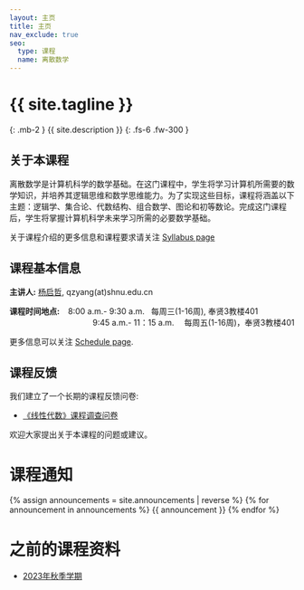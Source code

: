 ```yaml
---
layout: 主页
title: 主页
nav_exclude: true
seo:
  type: 课程
  name: 离散数学
---
```


# {{ site.tagline }}
{: .mb-2 }
{{ site.description }}
{: .fs-6 .fw-300 }

<!-- {% if site.announcements %}
{{ site.announcements.last }}
[Announcements](announcements.md){: .btn .btn-outline .fs-3 }
{% endif %} -->

## 关于本课程

离散数学是计算机科学的数学基础。在这门课程中，学生将学习计算机所需要的数学知识，并培养其逻辑思维和数学思维能力。为了实现这些目标，课程将涵盖以下主题：逻辑学、集合论、代数结构、组合数学、图论和初等数论。完成这门课程后，学生将掌握计算机科学未来学习所需的必要数学基础。

关于课程介绍的更多信息和课程要求请关注 [Syllabus page](syllabus.md)

## 课程基本信息

**主讲人:** [杨启哲](https://basics.sjtu.edu.cn/~yangqizhe/), qzyang(at)shnu.edu.cn

**课程时间地点:** &ensp;&nbsp;8:00 a.m.- 9:30 a.m. &nbsp; 每周三(1-16周), 奉贤3教楼401
 <br/>&emsp;&emsp;&emsp;&emsp;&emsp;&emsp;&emsp;&emsp;&emsp;&emsp;&ensp;9:45 a.m.- 11：15 a.m. &emsp;每周五(1-16周)，奉贤3教楼401


 更多信息可以关注 [Schedule page](schedule.md).


## 课程反馈

我们建立了一个长期的课程反馈问卷:

- [《线性代数》课程调查问卷](https://www.wjx.cn/vm/tU88Sco.aspx)

欢迎大家提出关于本课程的问题或建议。


# 课程通知

{% assign announcements = site.announcements | reverse %}
{% for announcement in announcements %}
{{ announcement }}
{% endfor %}

# 之前的课程资料

- [2023年秋季学期](https://www.dm2023w.spacepenguin.com.cn)